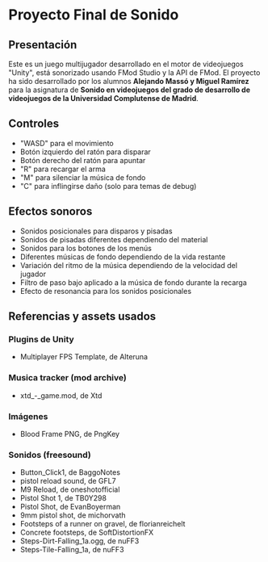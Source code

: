 # Proyecto Final de Sonido
## Presentación
Este es un juego multijugador desarrollado en el motor de videojuegos "Unity", está sonorizado usando FMod Studio y la API de FMod. 
El proyecto ha sido desarrollado por los alumnos **Alejando Massó y Miguel Ramírez** para la asignatura de **Sonido en videojuegos del grado de desarrollo de videojuegos de la Universidad Complutense de Madrid**.

## Controles
- "WASD" para el movimiento 
- Botón izquierdo del ratón para disparar
- Botón derecho del ratón para apuntar
- "R" para recargar el arma
- "M" para silenciar la música de fondo
- "C" para inflingirse daño (solo para temas de debug)

## Efectos sonoros
- Sonidos posicionales para disparos y pisadas
- Sonidos de pisadas diferentes dependiendo del material
- Sonidos para los botones de los menús
- Diferentes músicas de fondo dependiendo de la vida restante
- Variación del ritmo de la música dependiendo de la velocidad del jugador
- Filtro de paso bajo aplicado a la música de fondo durante la recarga
- Efecto de resonancia para los sonidos posicionales

## Referencias y assets usados 
### Plugins de Unity
- Multiplayer FPS Template, de Alteruna
### Musica tracker (mod archive)
- xtd_-_game.mod, de Xtd
### Imágenes
- Blood Frame PNG, de PngKey
### Sonidos (freesound)
- Button_Click1, de BaggoNotes
- pistol reload sound, de GFL7
- M9 Reload, de oneshotofficial
- Pistol Shot 1, de TB0Y298
- Pistol Shot, de EvanBoyerman
- 9mm pistol shot, de michorvath
- Footsteps of a runner on gravel, de florianreichelt
- Concrete footsteps, de SoftDistortionFX
- Steps-Dirt-Falling_1a.ogg, de nuFF3
- Steps-Tile-Falling_1a, de nuFF3
